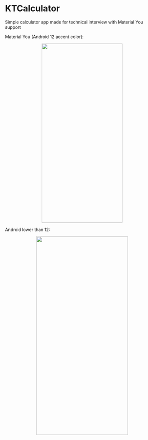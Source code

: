 # KTCalculator
Simple calculator app made for technical interview with Material You support

Material You (Android 12 accent color):
<p align="center">
 <img width="264" height="587" src="ktcalculatorAndroid12.gif">
</p>
Android lower than 12:
<p align="center">
 <img width="300" height="650" src="ktcalculatorAndroidLower12.gif">
</p>

